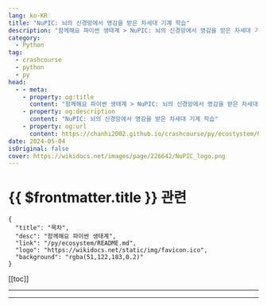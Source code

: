```yaml
---
lang: ko-KR
title: "NuPIC: 뇌의 신경망에서 영감을 받은 차세대 기계 학습"
description: "함께해요 파이썬 생태계 > NuPIC: 뇌의 신경망에서 영감을 받은 차세대 기계 학습"
category:
  - Python
tag: 
  - crashcourse
  - python
  - py
head:
  - - meta:
    - property: og:title
      content: "함께해요 파이썬 생태계 > NuPIC: 뇌의 신경망에서 영감을 받은 차세대 기계 학습"
    - property: og:description
      content: "NuPIC: 뇌의 신경망에서 영감을 받은 차세대 기계 학습"
    - property: og:url
      content: https://chanhi2002.github.io/crashcourse/py/ecostystem/05/nu-pic.html
date: 2024-05-04
isOriginal: false
cover: https://wikidocs.net/images/page/226642/NuPIC_logo.png
---
```


# {{ $frontmatter.title }} 관련

```component VPCard
{
  "title": "목차",
  "desc": "함께해요 파이썬 생태계",
  "link": "/py/ecosystem/README.md",
  "logo": "https://wikidocs.net/static/img/favicon.ico",
  "background": "rgba(51,122,183,0.2)"
}
```

[[toc]]

---

<SiteInfo
  name="NuPIC: 뇌의 신경망에서 영감을 받은 차세대 기계 학습 | WikiDocs"
  desc="함께해요 파이썬 생태계"
  url="https://wikidocs.net/226642"
  logo="https://wikidocs.net/static/img/favicon.ico"
  preview="https://wikidocs.net/images/page/226642/NuPIC_logo.png"/>

<!-- TODO: 작성 -->

---
